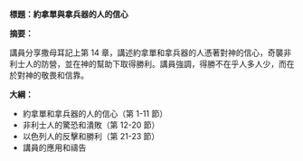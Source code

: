 **標題：約拿單與拿兵器的人的信心**

**摘要：**

講員分享撒母耳記上第 14 章，講述約拿單和拿兵器的人憑著對神的信心，奇襲非利士人的防營，並在神的幫助下取得勝利。講員強調，得勝不在乎人多人少，而在於對神的敬畏和信靠。

**大綱：**

* 約拿單和拿兵器的人的信心（第 1-11 節）
* 非利士人的驚恐和潰敗（第 12-20 節）
* 以色列人的反擊和勝利（第 21-23 節）
* 講員的應用和禱告